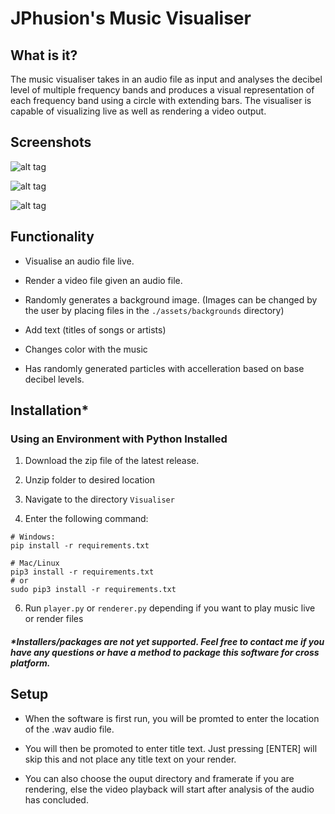 # JPhusion's Music Visualiser
## What is it?
The music visualiser takes in an audio file as input and analyses the decibel level of multiple frequency bands and produces a visual representation of each frequency band using a circle with extending bars. The visualiser is capable of visualizing live as well as rendering a video output.

## Screenshots
![alt tag](https://cdn.discordapp.com/attachments/925547447487447081/927855243935490088/unknown.png "Sample screenshot 1")

![alt tag](https://media.discordapp.net/attachments/925547447487447081/927786085050880010/unknown.png?width=1197&height=673 "Sample screenshot 2")

![alt tag](https://media.discordapp.net/attachments/925547447487447081/927787261821607967/unknown.png?width=1197&height=673 "Particles accellerating due to high base decibel level")

## Functionality
- Visualise an audio file live.

- Render a video file given an audio file.

- Randomly generates a background image. (Images can be changed by the user by placing files in the `./assets/backgrounds` directory)

- Add text (titles of songs or artists)

- Changes color with the music

- Has randomly generated particles with accelleration based on base decibel levels.

## Installation*
### Using an Environment with Python Installed
1. Download the zip file of the latest release.

2. Unzip folder to desired location

4. Navigate to the directory `Visualiser`

5. Enter the following command:
```
# Windows:
pip install -r requirements.txt

# Mac/Linux
pip3 install -r requirements.txt
# or
sudo pip3 install -r requirements.txt
```
6. Run `player.py` or `renderer.py` depending if you want to play music live or render files

##### *Installers/packages are not yet supported. Feel free to contact me if you have any questions or have a method to package this software for cross platform.

## Setup
- When the software is first run, you will be promted to enter the location of the .wav audio file.

- You will then be promoted to enter title text. Just pressing [ENTER] will skip this and not place any title text on your render.

- You can also choose the ouput directory and framerate if you are rendering, else the video playback will start after analysis of the audio has concluded.
